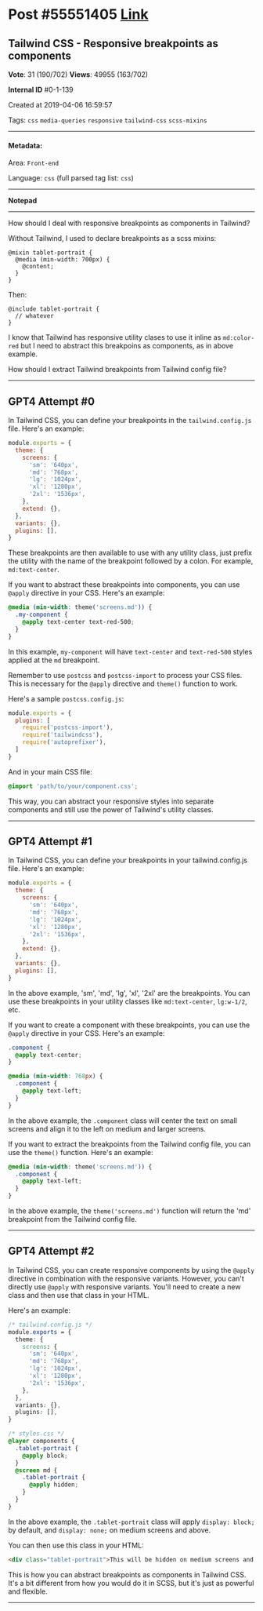 
# Post \#55551405 [Link](https://stackoverflow.com/questions/55551405/)

## Tailwind CSS - Responsive breakpoints as components

**Vote**: 31 (190/702) **Views**: 49955 (163/702) 

**Internal ID** \#0-1-139

Created at 2019-04-06 16:59:57

Tags: `css` `media-queries` `responsive` `tailwind-css` `scss-mixins`

----------

#### Metadata:

Area: `Front-end`

Language: `css` (full parsed tag list: `css`)

----------

**Notepad**


----------

How should I deal with responsive breakpoints as components in Tailwind?

Without Tailwind, I used to declare breakpoints as a scss mixins:

```
@mixin tablet-portrait {
  @media (min-width: 700px) {
    @content;
  }
}
```


Then:

```
@include tablet-portrait {
  // whatever
}
```


I know that Tailwind has responsive utility clases to use it inline as `md:color-red` but I need to abstract this breakpoins as components, as in above example.

How should I extract Tailwind breakpoints from Tailwind config file?


----------
        
## GPT4 Attempt \#0

In Tailwind CSS, you can define your breakpoints in the `tailwind.config.js` file. Here's an example:

```javascript
module.exports = {
  theme: {
    screens: {
      'sm': '640px',
      'md': '768px',
      'lg': '1024px',
      'xl': '1280px',
      '2xl': '1536px',
    },
    extend: {},
  },
  variants: {},
  plugins: [],
}
```

These breakpoints are then available to use with any utility class, just prefix the utility with the name of the breakpoint followed by a colon. For example, `md:text-center`.

If you want to abstract these breakpoints into components, you can use `@apply` directive in your CSS. Here's an example:

```css
@media (min-width: theme('screens.md')) {
  .my-component {
    @apply text-center text-red-500;
  }
}
```

In this example, `my-component` will have `text-center` and `text-red-500` styles applied at the `md` breakpoint.

Remember to use `postcss` and `postcss-import` to process your CSS files. This is necessary for the `@apply` directive and `theme()` function to work.

Here's a sample `postcss.config.js`:

```javascript
module.exports = {
  plugins: [
    require('postcss-import'),
    require('tailwindcss'),
    require('autoprefixer'),
  ]
}
```

And in your main CSS file:

```css
@import 'path/to/your/component.css';
```

This way, you can abstract your responsive styles into separate components and still use the power of Tailwind's utility classes.

--------

## GPT4 Attempt \#1

In Tailwind CSS, you can define your breakpoints in your tailwind.config.js file. Here's an example:

```javascript
module.exports = {
  theme: {
    screens: {
      'sm': '640px',
      'md': '768px',
      'lg': '1024px',
      'xl': '1280px',
      '2xl': '1536px',
    },
    extend: {},
  },
  variants: {},
  plugins: [],
}
```

In the above example, 'sm', 'md', 'lg', 'xl', '2xl' are the breakpoints. You can use these breakpoints in your utility classes like `md:text-center`, `lg:w-1/2`, etc.

If you want to create a component with these breakpoints, you can use the `@apply` directive in your CSS. Here's an example:

```css
.component {
  @apply text-center;
}

@media (min-width: 768px) {
  .component {
    @apply text-left;
  }
}
```

In the above example, the `.component` class will center the text on small screens and align it to the left on medium and larger screens.

If you want to extract the breakpoints from the Tailwind config file, you can use the `theme()` function. Here's an example:

```css
@media (min-width: theme('screens.md')) {
  .component {
    @apply text-left;
  }
}
```

In the above example, the `theme('screens.md')` function will return the 'md' breakpoint from the Tailwind config file.

--------

## GPT4 Attempt \#2

In Tailwind CSS, you can create responsive components by using the `@apply` directive in combination with the responsive variants. However, you can't directly use `@apply` with responsive variants. You'll need to create a new class and then use that class in your HTML.

Here's an example:

```css
/* tailwind.config.js */
module.exports = {
  theme: {
    screens: {
      'sm': '640px',
      'md': '768px',
      'lg': '1024px',
      'xl': '1280px',
      '2xl': '1536px',
    },
  },
  variants: {},
  plugins: [],
}
```

```css
/* styles.css */
@layer components {
  .tablet-portrait {
    @apply block;
  }
  @screen md {
    .tablet-portrait {
      @apply hidden;
    }
  }
}
```

In the above example, the `.tablet-portrait` class will apply `display: block;` by default, and `display: none;` on medium screens and above.

You can then use this class in your HTML:

```html
<div class="tablet-portrait">This will be hidden on medium screens and above.</div>
```

This is how you can abstract breakpoints as components in Tailwind CSS. It's a bit different from how you would do it in SCSS, but it's just as powerful and flexible.

--------
